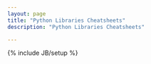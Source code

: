 ```yaml
---
layout: page
title: "Python Libraries Cheatsheets"
description: "Python Libraries Cheatsheets"

---
```

{% include JB/setup %}